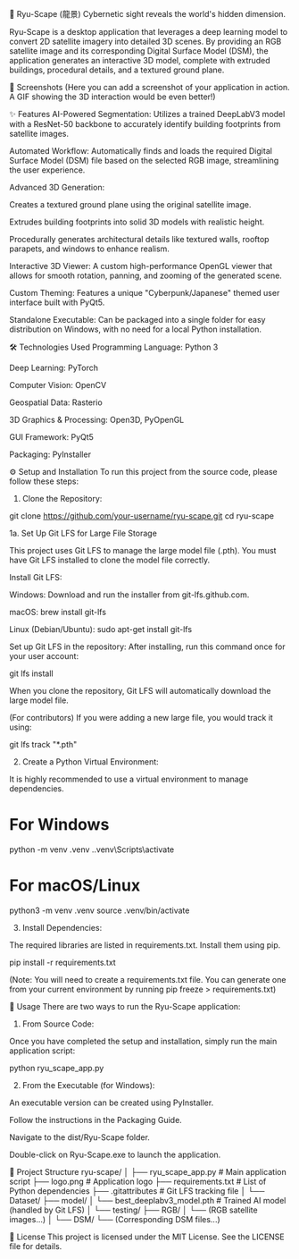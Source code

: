 🐉 Ryu-Scape (龍景)
Cybernetic sight reveals the world's hidden dimension.

Ryu-Scape is a desktop application that leverages a deep learning model to convert 2D satellite imagery into detailed 3D scenes. By providing an RGB satellite image and its corresponding Digital Surface Model (DSM), the application generates an interactive 3D model, complete with extruded buildings, procedural details, and a textured ground plane.

📸 Screenshots
(Here you can add a screenshot of your application in action. A GIF showing the 3D interaction would be even better!)

✨ Features
AI-Powered Segmentation: Utilizes a trained DeepLabV3 model with a ResNet-50 backbone to accurately identify building footprints from satellite images.

Automated Workflow: Automatically finds and loads the required Digital Surface Model (DSM) file based on the selected RGB image, streamlining the user experience.

Advanced 3D Generation:

Creates a textured ground plane using the original satellite image.

Extrudes building footprints into solid 3D models with realistic height.

Procedurally generates architectural details like textured walls, rooftop parapets, and windows to enhance realism.

Interactive 3D Viewer: A custom high-performance OpenGL viewer that allows for smooth rotation, panning, and zooming of the generated scene.

Custom Theming: Features a unique "Cyberpunk/Japanese" themed user interface built with PyQt5.

Standalone Executable: Can be packaged into a single folder for easy distribution on Windows, with no need for a local Python installation.

🛠️ Technologies Used
Programming Language: Python 3

Deep Learning: PyTorch

Computer Vision: OpenCV

Geospatial Data: Rasterio

3D Graphics & Processing: Open3D, PyOpenGL

GUI Framework: PyQt5

Packaging: PyInstaller

⚙️ Setup and Installation
To run this project from the source code, please follow these steps:

1. Clone the Repository:

git clone https://github.com/your-username/ryu-scape.git
cd ryu-scape

1a. Set Up Git LFS for Large File Storage

This project uses Git LFS to manage the large model file (.pth). You must have Git LFS installed to clone the model file correctly.

Install Git LFS:

Windows: Download and run the installer from git-lfs.github.com.

macOS: brew install git-lfs

Linux (Debian/Ubuntu): sudo apt-get install git-lfs

Set up Git LFS in the repository:
After installing, run this command once for your user account:

git lfs install

When you clone the repository, Git LFS will automatically download the large model file.

(For contributors) If you were adding a new large file, you would track it using:

git lfs track "*.pth"

2. Create a Python Virtual Environment:

It is highly recommended to use a virtual environment to manage dependencies.

# For Windows
python -m venv .venv
.\.venv\Scripts\activate

# For macOS/Linux
python3 -m venv .venv
source .venv/bin/activate

3. Install Dependencies:

The required libraries are listed in requirements.txt. Install them using pip.

pip install -r requirements.txt

(Note: You will need to create a requirements.txt file. You can generate one from your current environment by running pip freeze > requirements.txt)

🚀 Usage
There are two ways to run the Ryu-Scape application:

1. From Source Code:

Once you have completed the setup and installation, simply run the main application script:

python ryu_scape_app.py

2. From the Executable (for Windows):

An executable version can be created using PyInstaller.

Follow the instructions in the Packaging Guide.

Navigate to the dist/Ryu-Scape folder.

Double-click on Ryu-Scape.exe to launch the application.

📁 Project Structure
ryu-scape/
│
├── ryu_scape_app.py      # Main application script
├── logo.png              # Application logo
├── requirements.txt      # List of Python dependencies
├── .gitattributes        # Git LFS tracking file
│
└── Dataset/
    ├── model/
    │   └── best_deeplabv3_model.pth    # Trained AI model (handled by Git LFS)
    │
    └── testing/
        ├── RGB/
        │   └── (RGB satellite images...)
        │
        └── DSM/
            └── (Corresponding DSM files...)

📄 License
This project is licensed under the MIT License. See the LICENSE file for details.
